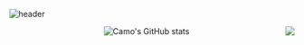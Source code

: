 
![header](https://capsule-render.vercel.app/api?type=waving&height=200&text=Hello👋&fontAlign=80&fontAlignY=40&color=gradient)

<div align="center">
  <img align="right" src="https://github-readme-stats.vercel.app/api/top-langs/?username=Camof1ow&theme=transparent&layout=compact&langs_count=8"/>

![Camo's GitHub stats](https://github-readme-stats.vercel.app/api?username=Camof1ow&theme=transparent&show_icons=true)
<!--
**Camof1ow/Camof1ow** is a ✨ _special_ ✨ repository because its `README.md` (this file) appears on your GitHub profile.

Here are some ideas to get you started:

- 🔭 I’m currently working on ...
- 🌱 I’m currently learning ...
- 👯 I’m looking to collaborate on ...
- 🤔 I’m looking for help with ...
- 💬 Ask me about ...
- 📫 How to reach me: ...
- 😄 Pronouns: ...
- ⚡ Fun fact: ...
-->

